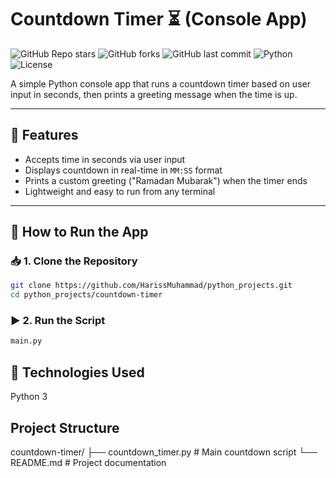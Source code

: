# Countdown Timer ⏳ (Console App)

![GitHub Repo stars](https://img.shields.io/github/stars/HarissMuhammad/python_projects?style=social)
![GitHub forks](https://img.shields.io/github/forks/HarissMuhammad/python-mini-projects?style=social)
![GitHub last commit](https://img.shields.io/github/last-commit/HarissMuhammad/python-mini-projects)
![Python](https://img.shields.io/badge/python-3.8%2B-blue)
![License](https://img.shields.io/badge/license-MIT-green)

A simple Python console app that runs a countdown timer based on user input in seconds, then prints a greeting message when the time is up.

---

## 📌 Features

- Accepts time in seconds via user input
- Displays countdown in real-time in `MM:SS` format
- Prints a custom greeting ("Ramadan Mubarak") when the timer ends
- Lightweight and easy to run from any terminal

---

## 🚀 How to Run the App

### 📥 1. Clone the Repository

```bash
git clone https://github.com/HarissMuhammad/python_projects.git
cd python_projects/countdown-timer
```

### ▶️ 2. Run the Script

```bash
main.py

```

## 🧠 Technologies Used
Python 3

## Project Structure

countdown-timer/
├── countdown_timer.py  # Main countdown script
└── README.md           # Project documentation
